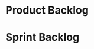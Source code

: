 # Product Backlog

# Sprint Backlog

<!DOCTYPE html>
<html>
<head>
<meta name="viewport" content="width=device-width, initial-scale=1.0"/>
<style>
canvas {
    border:1px solid #d3d3d3;
    background-color: #f1f1f1;
}
</style>
</head>
<body onload="startGame()">
<script>

var myGamePiece;
var targetPiece;
var gamepieceX;
gamepieceX = 30;
gamepieceY = 30;
var othergamepieceX;
var othergamepieceY;
othergamepieceX = 100;
othergamepieceY = 100;
var gamelives;
gamelives = 3;
document.write(gamelives ," lives left")

function startGame() {
    myGamePiece = new component(30, 30, "red", gamepieceX, gamepieceY);
    targetPiece = new component(30, 30, "blue", othergamepieceX,othergamepieceY);
    
    myGameArea.start();
}

var myGameArea = {
    canvas : document.createElement("canvas"),
    start : function() {
        this.canvas.width = 480;
        this.canvas.height = 270;
        this.context = this.canvas.getContext("2d");
        document.body.insertBefore(this.canvas, document.body.childNodes[0]);
        this.interval = setInterval(updateGameArea, 20);
		window.addEventListener('mousemove', function (e) {
			myGameArea.x = e.pageX;
			myGameArea.y = e.pageY;
		})
    },
    clear : function() {
        this.context.clearRect(0, 0, this.canvas.width, this.canvas.height);
    }
}

function component(width, height, color, x, y) {
    this.width = width;
    this.height = height;
	this.speedX = 0;
	this.speedY = 0; 
	this.x = x;
	this.y = y;
    this.update = function(){
        ctx = myGameArea.context;
        ctx.fillStyle = color;
        ctx.fillRect(this.x, this.y, this.width, this.height);
    }
}

function updateGameArea() {
    myGameArea.clear();
	if (myGameArea.x && myGameArea.y) {
		targetPiece.x = myGameArea.x;
		targetPiece.y = myGameArea.y;
	}
	othergamepieceX = targetPiece.x
	othergamepieceY = targetPiece.y
	myGamePiece.update();
    targetPiece.update();
	
    //document.write(gamepieceX)
    if (myGamePiece.x < othergamepieceX) {
    	myGamePiece.x += 1;
		targetPiece.update();
		myGamePiece.update();
	}
	if (myGamePiece.x > othergamepieceX) {
    	myGamePiece.x -= 1;
		targetPiece.update();
		myGamePiece.update();
	}
	
	
	if (myGamePiece.y < othergamepieceY) {
    	myGamePiece.y += 1;
		targetPiece.update();
		myGamePiece.update();
	}
	
	if (myGamePiece.y > othergamepieceY) {
    	myGamePiece.y -= 1;
		targetPiece.update();
		myGamePiece.update();
	}
	
	if (myGamePiece.y == othergamepieceY && myGamePiece.x == othergamepieceX) {
		myGamePiece.y = 30;
		myGamePiece.x = 30;
		gamelives = gamelives - 1;
		//document.write(gamelives ," lives left")
	}
	
	if (gamelives == 0) {
		document.write("GameOver");
		endgame.start();
	}
   
}
function endgame(){
	document.write(gamelives)
	break;
}

</script>
</body>
</html>
